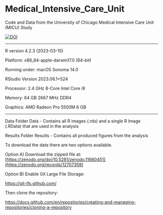 # Medical_Intensive_Care_Unit
 Code and Data from the University of Chicago Medical Intensive Care Unit (MICU) Study

[![DOI](https://zenodo.org/badge/DOI/10.5281/zenodo.12707359.svg)](https://doi.org/10.5281/zenodo.12707359)


----

R version 4.2.3 (2023-03-15)

Platform: x86_64-apple-darwin17.0 (64-bit)

Running under: macOS Sonoma 14.0

RStudio Version 2023.06.1+524

Processor: 2.4 GHz 8-Core Intel Core i9

Memory: 64 GB 2667 MHz DDR4

Graphics: AMD Radeon Pro 5500M 8 GB

----

Data Folder Data - Contains all R images (.rds) and a single R Image (.RData) that are used in the analysis

Results Folder Results - Contains all produced figures from the analysis

To download the data there are two options available.

Option A) Download the zipped file at: [https://zenodo.org/doi/10.5281/zenodo.11660451](https://zenodo.org/records/12707359)

Option B) Enable Git Large File Storage:

https://git-lfs.github.com/

Then clone the repository:

https://docs.github.com/en/repositories/creating-and-managing-repositories/cloning-a-repository
